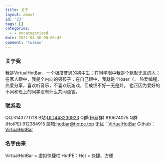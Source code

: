 ```yaml
---
title: 关于
layout: about
id: '23'
tags: []
categories:
  - - uncategorized
date: 2022-04-30 00:06:42
comment: 'twikoo'
---
```


### 关于我

我是VirtualHotBar，一个极度普通的初中生；在同学眼中我是个默默无言的人；在家人眼中，我是个内向的男孩子；在自己眼中，我就是个loser（。 
热爱编程，热爱分享，喜欢听音乐，不喜欢玩游戏，但成绩不好一无是处。 
也正因为爱好的不同和班上的同学没有什么共同语言。

### 联系我

QQ:3143771718 
B站:[UID443230923](https://space.bilibili.com/443230923) 
Q群(粉丝群):810674075 
Q群(HotPE):912384915 
邮箱:hotbar@hotpe.top 
无忧：[VirtualHotBar](http://bbs.c3.wuyou.net/home.php?mod=space&uid=831301) 
Github：[VirtualHotBar](https://github.com/VirtualHotBar)

### 名字由来

VirtualHotBar = 虚拟快捷栏 
HotPE：Hot = 快捷、方便